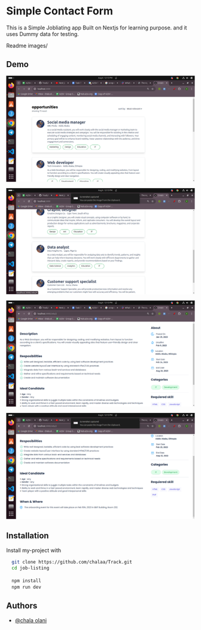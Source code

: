 # 
# Simple Contact Form

This is a Simple Jobliating app Built on Nextjs for learning purpose.
and it uses Dummy data for testing.

Readme images/

## Demo


![alt text](<Readme images/Screenshot from 2024-08-06 12-15-18.png>)


![alt text](<Readme images/Screenshot from 2024-08-06 12-15-23.png>)


![alt text](<Readme images/Screenshot from 2024-08-06 12-15-34.png>)


![alt text](<Readme images/Screenshot from 2024-08-06 12-15-51.png>)





## Installation

Install my-project with

```bash
  git clone https://github.com/chalaa/Track.git
  cd job-listing

  npm install
  npm run dev
```
    
## Authors

- [@chala olani ](https://github.com/chalaa/)
